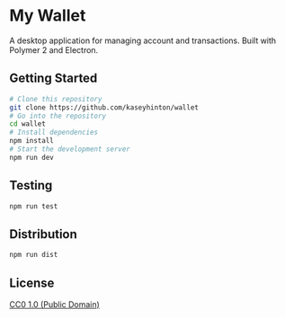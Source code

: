 # My Wallet

A desktop application for managing account and transactions. Built with Polymer 2 and Electron.

## Getting Started

```bash
# Clone this repository
git clone https://github.com/kaseyhinton/wallet
# Go into the repository
cd wallet
# Install dependencies
npm install
# Start the development server
npm run dev
```

## Testing

```bash
npm run test
```

## Distribution

```bash
npm run dist
```

## License

[CC0 1.0 (Public Domain)](LICENSE.md)
